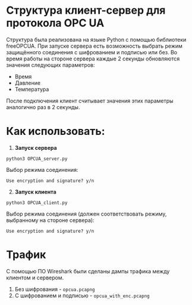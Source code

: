 # Структура клиент-сервер для протокола OPC UA

Структура была реализована на языке Python с помощью библиотеки freeOPCUA. 
При запуске сервера есть возможность выбрать режим защищённого соединения с шифрованием и подписью или без.
Во время работы на стороне сервера каждые 2 секунды обновляются значения следующих параметров:
- Время
- Давление
- Температура

После подключения клиент считывает значения этих параметры аналогично раз в 2 секунды.
# Как использовать:
1. **Запуск сервера**
```
python3 OPCUA_server.py
```
Выбор режима соединения:
```
Use encryption and signature? y/n 
```
2. **Запуск клиента**
```
python3 OPCUA_client.py
```
Выбор режима соединения (должен соответствовать режиму, выбранному на стороне сервера):
```
Use encryption and signature? y/n 
```

# Трафик

С помощью ПО Wireshark были сделаны дампы трафика между клиентом и сервером.
1. Без шифрования - `opcua.pcapng`
2. С шифрованием и подписью - `opcua_with_enc.pcapng`
